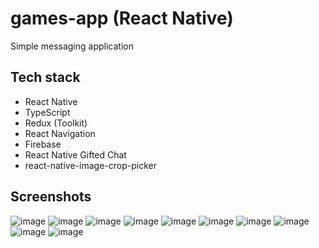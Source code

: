 # games-app (React Native)

Simple messaging application
  
## Tech stack
- React Native
- TypeScript
- Redux (Toolkit)
- React Navigation
- Firebase
- React Native Gifted Chat
- react-native-image-crop-picker

## Screenshots
![image](https://user-images.githubusercontent.com/48210346/130494928-d7c6adf0-2b9e-47e7-a653-626d29dd60a1.png)
![image](https://user-images.githubusercontent.com/48210346/130495822-e9c13081-9b9d-4155-a72c-605e423c6080.png)
![image](https://user-images.githubusercontent.com/48210346/130495125-653cf5b4-f1bd-4e2a-bd95-4327fa03edfd.png)
![image](https://user-images.githubusercontent.com/48210346/130495216-dfeae3bc-458d-43bb-9601-54654ff06ff1.png)
![image](https://user-images.githubusercontent.com/48210346/130495346-758e5d3d-f00b-4f6a-9f02-7648db8ae92c.png)
![image](https://user-images.githubusercontent.com/48210346/130495449-2e0b6f25-109d-46c5-9180-1dc436284a6b.png)
![image](https://user-images.githubusercontent.com/48210346/130495527-3ba7ef15-c658-4acf-aa93-24a64293d4b2.png)
![image](https://user-images.githubusercontent.com/48210346/130495559-6828107c-4b85-41fb-889e-fb0f54fd57b0.png)
![image](https://user-images.githubusercontent.com/48210346/130495611-fbd96a5b-6a99-4a20-ad51-458f17aaddce.png)
![image](https://user-images.githubusercontent.com/48210346/130495651-cfffaeaf-4883-4a5b-89bd-24767db99da4.png)

